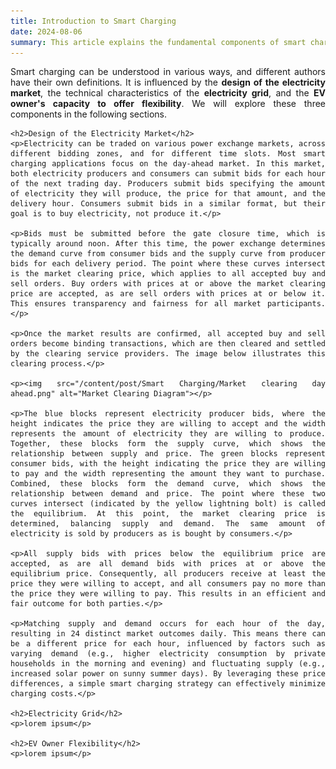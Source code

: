 ```yaml
---
title: Introduction to Smart Charging
date: 2024-08-06
summary: This article explains the fundamental components of smart charging!
---
```

<div style="text-align: justify;">
    <p>Smart charging can be understood in various ways, and different authors have their own definitions. It is influenced by the <b>design of the electricity market</b>, the technical characteristics of the <b>electricity grid</b>, and the <b>EV owner's capacity to offer flexibility</b>. We will explore these three components in the following sections.</p>

    <h2>Design of the Electricity Market</h2>
    <p>Electricity can be traded on various power exchange markets, across different bidding zones, and for different time slots. Most smart charging applications focus on the day-ahead market. In this market, both electricity producers and consumers can submit bids for each hour of the next trading day. Producers submit bids specifying the amount of electricity they will produce, the price for that amount, and the delivery hour. Consumers submit bids in a similar format, but their goal is to buy electricity, not produce it.</p>
    
    <p>Bids must be submitted before the gate closure time, which is typically around noon. After this time, the power exchange determines the demand curve from consumer bids and the supply curve from producer bids for each delivery period. The point where these curves intersect is the market clearing price, which applies to all accepted buy and sell orders. Buy orders with prices at or above the market clearing price are accepted, as are sell orders with prices at or below it. This ensures transparency and fairness for all market participants.</p>
    
    <p>Once the market results are confirmed, all accepted buy and sell orders become binding transactions, which are then cleared and settled by the clearing service providers. The image below illustrates this clearing process.</p>
    
    <p><img src="/content/post/Smart Charging/Market clearing day ahead.png" alt="Market Clearing Diagram"></p>
    
    <p>The blue blocks represent electricity producer bids, where the height indicates the price they are willing to accept and the width represents the amount of electricity they are willing to produce. Together, these blocks form the supply curve, which shows the relationship between supply and price. The green blocks represent consumer bids, with the height indicating the price they are willing to pay and the width representing the amount they want to purchase. Combined, these blocks form the demand curve, which shows the relationship between demand and price. The point where these two curves intersect (indicated by the yellow lightning bolt) is called the equilibrium. At this point, the market clearing price is determined, balancing supply and demand. The same amount of electricity is sold by producers as is bought by consumers.</p>
    
    <p>All supply bids with prices below the equilibrium price are accepted, as are all demand bids with prices at or above the equilibrium price. Consequently, all producers receive at least the price they were willing to accept, and all consumers pay no more than the price they were willing to pay. This results in an efficient and fair outcome for both parties.</p>
    
    <p>Matching supply and demand occurs for each hour of the day, resulting in 24 distinct market outcomes daily. This means there can be a different price for each hour, influenced by factors such as varying demand (e.g., higher electricity consumption by private households in the morning and evening) and fluctuating supply (e.g., increased solar power on sunny summer days). By leveraging these price differences, a simple smart charging strategy can effectively minimize charging costs.</p>

    <h2>Electricity Grid</h2>
    <p>lorem ipsum</p>

    <h2>EV Owner Flexibility</h2>
    <p>lorem ipsum</p>
</div>
